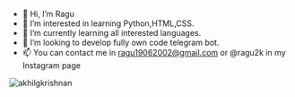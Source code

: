 - 👋 Hi, I’m Ragu
- 👀 I’m interested in learning Python,HTML,CSS.
- 🌱 I’m currently learning all interested languages.
- 💞️ I’m looking to develop fully own code telegram bot.
- 📫 You can contact me in ragu19062002@gmail.com or @ragu2k in my Instagram page 

<!---
Raguggg/Raguggg is a ✨ special ✨ repository because its `README.md` (this file) appears on your GitHub profile.
You can click the Preview link to take a look at your changes.
--->
<img align="center" src="https://github-readme-stats.vercel.app/api?username=raguggg&show_icons=true" alt="akhilgkrishnan" />
